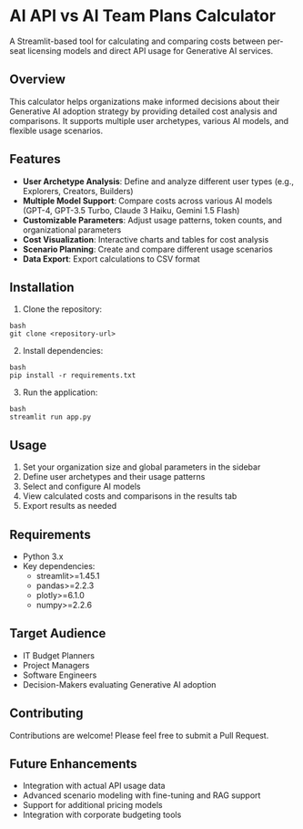 # AI API vs AI Team Plans Calculator

A Streamlit-based tool for calculating and comparing costs between per-seat licensing models and direct API usage for
Generative AI services.

## Overview

This calculator helps organizations make informed decisions about their Generative AI adoption strategy by providing
detailed cost analysis and comparisons. It supports multiple user archetypes, various AI models, and flexible usage
scenarios.

## Features

- **User Archetype Analysis**: Define and analyze different user types (e.g., Explorers, Creators, Builders)
- **Multiple Model Support**: Compare costs across various AI models (GPT-4, GPT-3.5 Turbo, Claude 3 Haiku, Gemini 1.5
  Flash)
- **Customizable Parameters**: Adjust usage patterns, token counts, and organizational parameters
- **Cost Visualization**: Interactive charts and tables for cost analysis
- **Scenario Planning**: Create and compare different usage scenarios
- **Data Export**: Export calculations to CSV format

## Installation

1. Clone the repository:

```
bash
git clone <repository-url>
```

2. Install dependencies:

```
bash
pip install -r requirements.txt
```

3. Run the application:

```
bash
streamlit run app.py
```

## Usage

1. Set your organization size and global parameters in the sidebar
2. Define user archetypes and their usage patterns
3. Select and configure AI models
4. View calculated costs and comparisons in the results tab
5. Export results as needed

## Requirements

- Python 3.x
- Key dependencies:
    - streamlit>=1.45.1
    - pandas>=2.2.3
    - plotly>=6.1.0
    - numpy>=2.2.6

## Target Audience

- IT Budget Planners
- Project Managers
- Software Engineers
- Decision-Makers evaluating Generative AI adoption

## Contributing

Contributions are welcome! Please feel free to submit a Pull Request.

## Future Enhancements

- Integration with actual API usage data
- Advanced scenario modeling with fine-tuning and RAG support
- Support for additional pricing models
- Integration with corporate budgeting tools